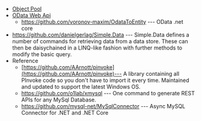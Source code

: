 * [Object Pool](https://github.com/maskx/TAEA/blob/master/Libs/Object%20Pool.md)
* [OData Web Api](https://github.com/maskx/OData)
  - https://github.com/voronov-maxim/OdataToEntity --- OData .net core
* https://github.com/danielgerlag/Simple.Data --- Simple.Data defines a number of commands for retrieving data from a data store. These can then be daisychained in a LINQ-like fashion with further methods to modify the basic query. 
* Reference
  * [https://github.com/AArnott/pinvoke](https://github.com/AArnott/pinvoke)--- A library containing all PInvoke code so you don't have to import it every time. Maintained and updated to support the latest Windows OS.
  * https://github.com/o1lab/xmysql --- One command to generate REST APIs for any MySql Database.
  * https://github.com/mysql-net/MySqlConnector --- Async MySQL Connector for .NET and .NET Core 
